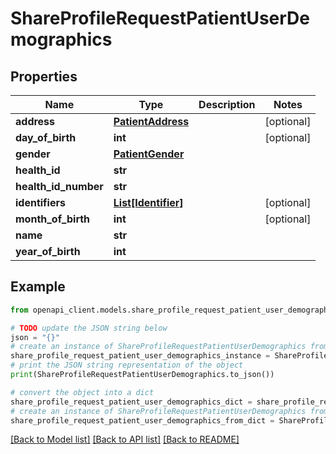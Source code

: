 # ShareProfileRequestPatientUserDemographics


## Properties

Name | Type | Description | Notes
------------ | ------------- | ------------- | -------------
**address** | [**PatientAddress**](PatientAddress.md) |  | [optional] 
**day_of_birth** | **int** |  | [optional] 
**gender** | [**PatientGender**](PatientGender.md) |  | 
**health_id** | **str** |  | 
**health_id_number** | **str** |  | 
**identifiers** | [**List[Identifier]**](Identifier.md) |  | [optional] 
**month_of_birth** | **int** |  | [optional] 
**name** | **str** |  | 
**year_of_birth** | **int** |  | 

## Example

```python
from openapi_client.models.share_profile_request_patient_user_demographics import ShareProfileRequestPatientUserDemographics

# TODO update the JSON string below
json = "{}"
# create an instance of ShareProfileRequestPatientUserDemographics from a JSON string
share_profile_request_patient_user_demographics_instance = ShareProfileRequestPatientUserDemographics.from_json(json)
# print the JSON string representation of the object
print(ShareProfileRequestPatientUserDemographics.to_json())

# convert the object into a dict
share_profile_request_patient_user_demographics_dict = share_profile_request_patient_user_demographics_instance.to_dict()
# create an instance of ShareProfileRequestPatientUserDemographics from a dict
share_profile_request_patient_user_demographics_from_dict = ShareProfileRequestPatientUserDemographics.from_dict(share_profile_request_patient_user_demographics_dict)
```
[[Back to Model list]](../README.md#documentation-for-models) [[Back to API list]](../README.md#documentation-for-api-endpoints) [[Back to README]](../README.md)


